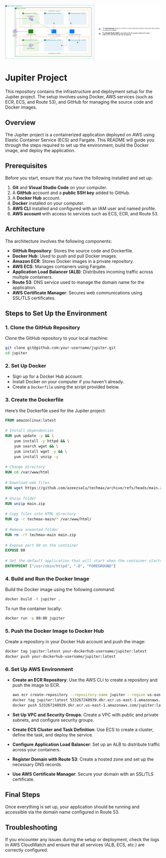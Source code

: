 ![Architecture Diagram](22._Nat_Gateway_Reference_Architecture.jpg)
---

# Jupiter Project

This repository contains the infrastructure and deployment setup for the Jupiter project. The setup involves using Docker, AWS services (such as ECR, ECS, and Route 53), and GitHub for managing the source code and Docker images.

## Overview

The Jupiter project is a containerized application deployed on AWS using Elastic Container Service (ECS) and Fargate. This README will guide you through the steps required to set up the environment, build the Docker image, and deploy the application.

## Prerequisites

Before you start, ensure that you have the following installed and set up:

1. **Git** and **Visual Studio Code** on your computer.
2. A **GitHub** account and a **public SSH key** added to GitHub.
3. A **Docker Hub** account.
4. **Docker** installed on your computer.
5. **AWS CLI** installed and configured with an IAM user and named profile.
6. **AWS account** with access to services such as ECS, ECR, and Route 53.

## Architecture

The architecture involves the following components:

- **GitHub Repository**: Stores the source code and Dockerfile.
- **Docker Hub**: Used to push and pull Docker images.
- **Amazon ECR**: Stores Docker images in a private repository.
- **AWS ECS**: Manages containers using Fargate.
- **Application Load Balancer (ALB)**: Distributes incoming traffic across multiple containers.
- **Route 53**: DNS service used to manage the domain name for the application.
- **AWS Certificate Manager**: Secures web communications using SSL/TLS certificates.

## Steps to Set Up the Environment

### 1. Clone the GitHub Repository

Clone the GitHub repository to your local machine:

```bash
git clone git@github.com:your-username/jupiter.git
cd jupiter
```

### 2. Set Up Docker

- Sign up for a Docker Hub account.
- Install Docker on your computer if you haven't already.
- Create a `Dockerfile` using the script provided below.

### 3. Create the Dockerfile

Here’s the Dockerfile used for the Jupiter project:

```Dockerfile
FROM amazonlinux:latest

# Install dependencies
RUN yum update -y && \
    yum install -y httpd && \
    yum search wget && \
    yum install wget -y && \
    yum install unzip -y

# Change directory
RUN cd /var/www/html

# Download web files
RUN wget https://github.com/azeezsalu/techmax/archive/refs/heads/main.zip

# Unzip folder
RUN unzip main.zip

# Copy files into HTML directory
RUN cp -r techmax-main/* /var/www/html/

# Remove unwanted folder
RUN rm -rf techmax-main main.zip

# Expose port 80 on the container
EXPOSE 80

# Set the default application that will start when the container starts
ENTRYPOINT ["/usr/sbin/httpd", "-D", "FOREGROUND"]
```

### 4. Build and Run the Docker Image

Build the Docker image using the following command:

```bash
docker build -t jupiter .
```

To run the container locally:

```bash
docker run -p 80:80 jupiter
```

### 5. Push the Docker Image to Docker Hub

Create a repository in your Docker Hub account and push the image:

```bash
docker tag jupiter:latest your-dockerhub-username/jupiter:latest
docker push your-dockerhub-username/jupiter:latest
```

### 6. Set Up AWS Environment

- **Create an ECR Repository**: Use the AWS CLI to create a repository and push the image to ECR.
  
  ```bash
  aws ecr create-repository --repository-name jupiter --region us-east-1
  docker tag jupiter:latest 533267248939.dkr.ecr.us-east-1.amazonaws.com/jupiter:latest
  docker push 533267248939.dkr.ecr.us-east-1.amazonaws.com/jupiter:latest
  ```

- **Set Up VPC and Security Groups**: Create a VPC with public and private subnets, and configure security groups.

- **Create ECS Cluster and Task Definition**: Use ECS to create a cluster, define the task, and deploy the service.

- **Configure Application Load Balancer**: Set up an ALB to distribute traffic across your containers.

- **Register Domain with Route 53**: Create a hosted zone and set up the necessary DNS records.

- **Use AWS Certificate Manager**: Secure your domain with an SSL/TLS certificate.

## Final Steps

Once everything is set up, your application should be running and accessible via the domain name configured in Route 53.

## Troubleshooting

If you encounter any issues during the setup or deployment, check the logs in AWS CloudWatch and ensure that all services (ALB, ECS, etc.) are correctly configured.
